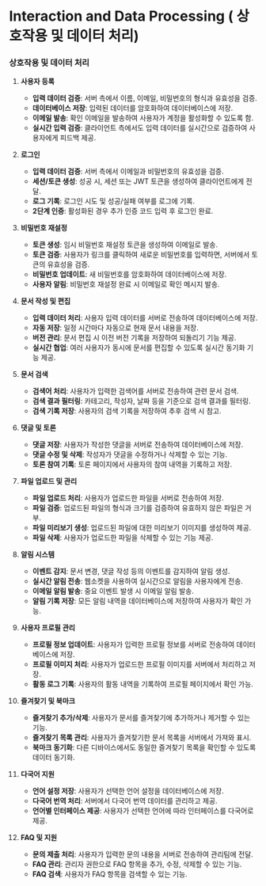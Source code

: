 # Interaction and Data Processing ( 상호작용 및 데이터 처리)

### 상호작용 및 데이터 처리

1. **사용자 등록**
   - **입력 데이터 검증**: 서버 측에서 이름, 이메일, 비밀번호의 형식과 유효성을 검증.
   - **데이터베이스 저장**: 입력된 데이터를 암호화하여 데이터베이스에 저장.
   - **이메일 발송**: 확인 이메일을 발송하여 사용자가 계정을 활성화할 수 있도록 함.
   - **실시간 입력 검증**: 클라이언트 측에서도 입력 데이터를 실시간으로 검증하여 사용자에게 피드백 제공.

2. **로그인**
   - **입력 데이터 검증**: 서버 측에서 이메일과 비밀번호의 유효성을 검증.
   - **세션/토큰 생성**: 성공 시, 세션 또는 JWT 토큰을 생성하여 클라이언트에게 전달.
   - **로그 기록**: 로그인 시도 및 성공/실패 여부를 로그에 기록.
   - **2단계 인증**: 활성화된 경우 추가 인증 코드 입력 후 로그인 완료.

3. **비밀번호 재설정**
   - **토큰 생성**: 임시 비밀번호 재설정 토큰을 생성하여 이메일로 발송.
   - **토큰 검증**: 사용자가 링크를 클릭하여 새로운 비밀번호를 입력하면, 서버에서 토큰의 유효성을 검증.
   - **비밀번호 업데이트**: 새 비밀번호를 암호화하여 데이터베이스에 저장.
   - **사용자 알림**: 비밀번호 재설정 완료 시 이메일로 확인 메시지 발송.

4. **문서 작성 및 편집**
   - **입력 데이터 처리**: 사용자 입력 데이터를 서버로 전송하여 데이터베이스에 저장.
   - **자동 저장**: 일정 시간마다 자동으로 현재 문서 내용을 저장.
   - **버전 관리**: 문서 편집 시 이전 버전 기록을 저장하여 되돌리기 기능 제공.
   - **실시간 협업**: 여러 사용자가 동시에 문서를 편집할 수 있도록 실시간 동기화 기능 제공.

5. **문서 검색**
   - **검색어 처리**: 사용자가 입력한 검색어를 서버로 전송하여 관련 문서 검색.
   - **검색 결과 필터링**: 카테고리, 작성자, 날짜 등을 기준으로 검색 결과를 필터링.
   - **검색 기록 저장**: 사용자의 검색 기록을 저장하여 추후 검색 시 참고.

6. **댓글 및 토론**
   - **댓글 저장**: 사용자가 작성한 댓글을 서버로 전송하여 데이터베이스에 저장.
   - **댓글 수정 및 삭제**: 작성자가 댓글을 수정하거나 삭제할 수 있는 기능.
   - **토론 참여 기록**: 토론 페이지에서 사용자의 참여 내역을 기록하고 저장.

7. **파일 업로드 및 관리**
   - **파일 업로드 처리**: 사용자가 업로드한 파일을 서버로 전송하여 저장.
   - **파일 검증**: 업로드된 파일의 형식과 크기를 검증하여 유효하지 않은 파일은 거부.
   - **파일 미리보기 생성**: 업로드된 파일에 대한 미리보기 이미지를 생성하여 제공.
   - **파일 삭제**: 사용자가 업로드한 파일을 삭제할 수 있는 기능 제공.

8. **알림 시스템**
   - **이벤트 감지**: 문서 변경, 댓글 작성 등의 이벤트를 감지하여 알림 생성.
   - **실시간 알림 전송**: 웹소켓을 사용하여 실시간으로 알림을 사용자에게 전송.
   - **이메일 알림 발송**: 중요 이벤트 발생 시 이메일 알림 발송.
   - **알림 기록 저장**: 모든 알림 내역을 데이터베이스에 저장하여 사용자가 확인 가능.

9. **사용자 프로필 관리**
   - **프로필 정보 업데이트**: 사용자가 입력한 프로필 정보를 서버로 전송하여 데이터베이스에 저장.
   - **프로필 이미지 처리**: 사용자가 업로드한 프로필 이미지를 서버에서 처리하고 저장.
   - **활동 로그 기록**: 사용자의 활동 내역을 기록하여 프로필 페이지에서 확인 가능.

10. **즐겨찾기 및 북마크**
    - **즐겨찾기 추가/삭제**: 사용자가 문서를 즐겨찾기에 추가하거나 제거할 수 있는 기능.
    - **즐겨찾기 목록 관리**: 사용자가 즐겨찾기한 문서 목록을 서버에서 가져와 표시.
    - **북마크 동기화**: 다른 디바이스에서도 동일한 즐겨찾기 목록을 확인할 수 있도록 데이터 동기화.

11. **다국어 지원**
    - **언어 설정 저장**: 사용자가 선택한 언어 설정을 데이터베이스에 저장.
    - **다국어 번역 처리**: 서버에서 다국어 번역 데이터를 관리하고 제공.
    - **언어별 인터페이스 제공**: 사용자가 선택한 언어에 따라 인터페이스를 다국어로 제공.

12. **FAQ 및 지원**
    - **문의 제출 처리**: 사용자가 입력한 문의 내용을 서버로 전송하여 관리팀에 전달.
    - **FAQ 관리**: 관리자 권한으로 FAQ 항목을 추가, 수정, 삭제할 수 있는 기능.
    - **FAQ 검색**: 사용자가 FAQ 항목을 검색할 수 있는 기능.
